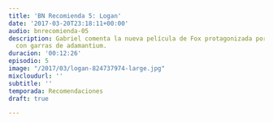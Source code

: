 ```yaml
---
title: 'BN Recomienda 5: Logan'
date: '2017-03-20T23:18:11+00:00'
audio: bnrecomienda-05
description: Gabriel comenta la nueva película de Fox protagonizada por el mutante
  con garras de adamantium.
duracion: '00:12:26'
episodio: 5
image: "/2017/03/logan-824737974-large.jpg"
mixcloudurl: ''
subtitle: ''
temporada: Recomendaciones
draft: true

---
```

